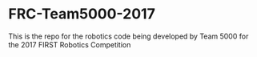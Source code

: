 # FRC-Team5000-2017
This is the repo for the robotics code being developed by Team 5000 for the 2017 FIRST Robotics Competition

